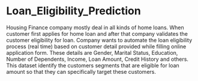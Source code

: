 # Loan_Eligibility_Prediction
Housing Finance company mostly deal in all kinds of home loans. When customer first applies for home loan and after that company validates the customer eligibility for loan. Company wants to automate the loan eligibility process (real time) based on customer detail provided while filling online application form. These details are Gender, Marital Status, Education, Number of Dependents, Income, Loan Amount, Credit History and others. This dataset identify the customers segments that are eligible for loan amount so that they can specifically target these customers.
